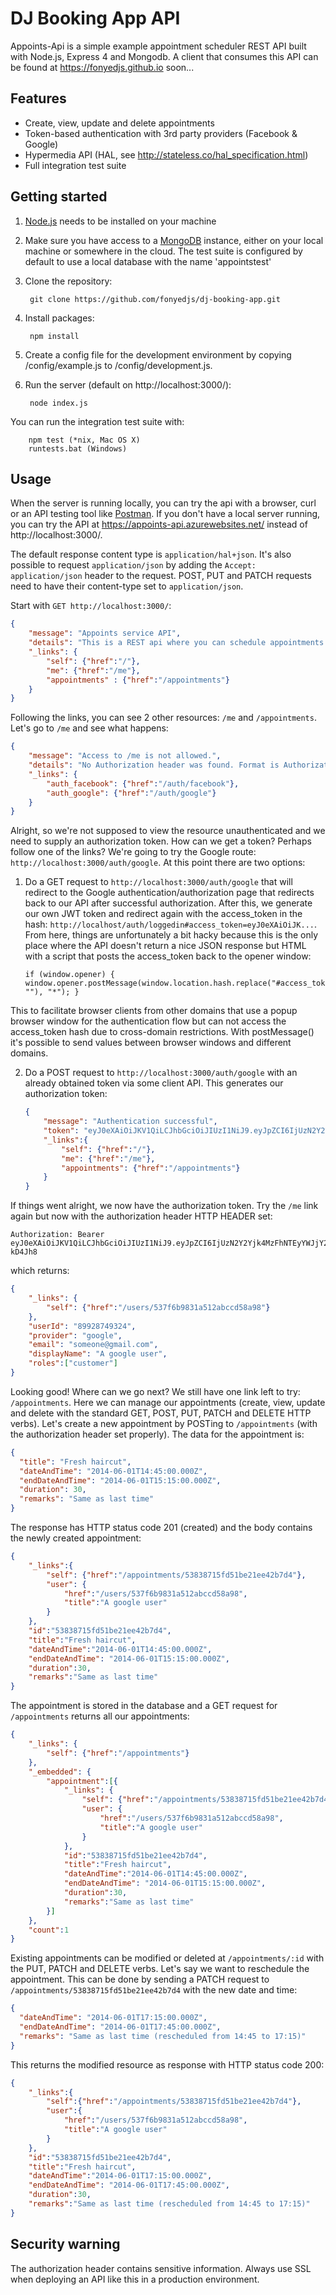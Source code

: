 DJ Booking App API
============

Appoints-Api is a simple example appointment scheduler REST API built with Node.js, Express 4 and Mongodb. A client that consumes this API can be found at https://fonyedjs.github.io soon...

Features
--------
- Create, view, update and delete appointments
- Token-based authentication with 3rd party providers (Facebook & Google)
- Hypermedia API (HAL, see http://stateless.co/hal_specification.html)
- Full integration test suite

Getting started
---------------
1. [Node.js](http://nodejs.org/) needs to be installed on your machine
2. Make sure you have access to a [MongoDB](http://www.mongodb.org/) instance, either on your local machine or somewhere in the cloud. The test suite is configured by default to use a local database with the name 'appointstest'
3. Clone the repository:

		git clone https://github.com/fonyedjs/dj-booking-app.git

4. Install packages:

		npm install

5. Create a config file for the development environment by copying /config/example.js to /config/development.js.
		
6. Run the server (default on http://localhost:3000/):

		node index.js
		
You can run the integration test suite with:

		npm test (*nix, Mac OS X)
		runtests.bat (Windows)

Usage
-----
When the server is running locally, you can try the api with a browser, curl or an API testing tool like [Postman](http://www.getpostman.com/). If you don't have a local server running, you can try the API at https://appoints-api.azurewebsites.net/ instead of http://localhost:3000/.

The default response content type is ```application/hal+json```. It's also possible to request ```application/json``` by adding the ```Accept: application/json``` header to the request. POST, PUT and PATCH requests need to have their content-type set to ```application/json```.

Start with ```GET http://localhost:3000/```:

```json
{
	"message": "Appoints service API",
	"details": "This is a REST api where you can schedule appointments for <insert business here>",
	"_links": {
		"self": {"href":"/"},
		"me": {"href":"/me"},
		"appointments" : {"href":"/appointments"}
	}
}
```
 
Following the links, you can see 2 other resources: ```/me``` and ```/appointments```. Let's go to ```/me``` and see what happens:

```json
{
	"message": "Access to /me is not allowed.",
	"details": "No Authorization header was found. Format is Authorization: Bearer [token]",
	"_links": {
		"auth_facebook": {"href":"/auth/facebook"},
		"auth_google": {"href":"/auth/google"}
	}
}
```

Alright, so we're not supposed to view the resource unauthenticated and we need to supply an authorization token. How can we get a token? Perhaps follow one of the links? We're going to try the Google route: ```http://localhost:3000/auth/google```. At this point there are two options: 

1. Do a GET request to ```http://localhost:3000/auth/google``` that will redirect to the Google authentication/authorization page that redirects back to our API after successful authorization. After this, we generate our own JWT token and redirect again with the access_token in the hash: ```http://localhost/auth/loggedin#access_token=eyJ0eXAiOiJK...```. From here, things are unfortunately a bit hacky because this is the only place where the API doesn't return a nice JSON response but HTML with a script that posts the access_token back to the opener window:

    ```
    if (window.opener) { window.opener.postMessage(window.location.hash.replace("#access_token=", ""), "*"); }
    ```
This to facilitate browser clients from other domains that use a popup browser window for the authentication flow but can not access the access_token hash due to cross-domain restrictions. With postMessage() it's possible to send values between browser windows and different domains. 

2. Do a POST request to ```http://localhost:3000/auth/google``` with an already obtained token via some client API. This generates our authorization token:

    ```json
    {
    	"message": "Authentication successful",
    	"token": "eyJ0eXAiOiJKV1QiLCJhbGciOiJIUzI1NiJ9.eyJpZCI6IjUzN2Y2Yjk4MzFhNTEyYWJjY2Q1OGE5OCIsImVtYWlsIjoibWFydGlqbmJvbGFuZEBnbWFpbC5jb20iLCJkaXNwbGF5TmFtZSI6Ik1hcnRpam4gQm9sYW5kIiwicm9sZXMiOlsiY3VzdG9tZXIiXSwiaWF0IjoxNDAxMTI3NTYxLCJleHAiOjE0MDExMzExNjF9.eFjb_mQ413Dz8YUorVREuCYDvHrrZRopg89m-kD4Jh8",
    	"_links":{
    		"self": {"href":"/"},
    		"me": {"href":"/me"},
    		"appointments": {"href":"/appointments"}
    	}
    }
    ```

If things went alright, we now have the authorization token. Try the ```/me``` link again but now with the authorization header HTTP HEADER set: 

```
Authorization: Bearer eyJ0eXAiOiJKV1QiLCJhbGciOiJIUzI1NiJ9.eyJpZCI6IjUzN2Y2Yjk4MzFhNTEyYWJjY2Q1OGE5OCIsImVtYWlsIjoibWFydGlqbmJvbGFuZEBnbWFpbC5jb20iLCJkaXNwbGF5TmFtZSI6Ik1hcnRpam4gQm9sYW5kIiwicm9sZXMiOlsiY3VzdG9tZXIiXSwiaWF0IjoxNDAxMTI3NTYxLCJleHAiOjE0MDExMzExNjF9.eFjb_mQ413Dz8YUorVREuCYDvHrrZRopg89m-kD4Jh8
```

which returns:

```json
{
	"_links": {
		"self": {"href":"/users/537f6b9831a512abccd58a98"}
	},
	"userId": "89928749324",
	"provider": "google",
	"email": "someone@gmail.com",
	"displayName": "A google user",
	"roles":["customer"]
}
```

Looking good! Where can we go next? We still have one link left to try: ```/appointments```. Here we can manage our appointments (create, view, update and delete with the standard GET, POST, PUT, PATCH and DELETE HTTP verbs). 
Let's create a new appointment by POSTing to ```/appointments``` (with the authorization header set properly). The data for the appointment is:

```json
{
  "title": "Fresh haircut",
  "dateAndTime": "2014-06-01T14:45:00.000Z",
  "endDateAndTime": "2014-06-01T15:15:00.000Z",
  "duration": 30,
  "remarks": "Same as last time"
}
```

The response has HTTP status code 201 (created) and the body contains the newly created appointment:

```json
{
	"_links":{
		"self": {"href":"/appointments/53838715fd51be21ee42b7d4"},
		"user": {
			"href":"/users/537f6b9831a512abccd58a98",
			"title":"A google user"
		}
	},
	"id":"53838715fd51be21ee42b7d4",
	"title":"Fresh haircut",
	"dateAndTime":"2014-06-01T14:45:00.000Z",
	"endDateAndTime": "2014-06-01T15:15:00.000Z",
	"duration":30,
	"remarks":"Same as last time"
}
```

The appointment is stored in the database and a GET request for ```/appointments``` returns all our appointments:

```json
{
	"_links": {
		"self": {"href":"/appointments"}
	},
	"_embedded": {
		"appointment":[{
			"_links": {
				"self": {"href":"/appointments/53838715fd51be21ee42b7d4"},
				"user": {
					"href":"/users/537f6b9831a512abccd58a98",
					"title":"A google user"
				}
			},
			"id":"53838715fd51be21ee42b7d4",
			"title":"Fresh haircut",
			"dateAndTime":"2014-06-01T14:45:00.000Z",
			"endDateAndTime": "2014-06-01T15:15:00.000Z",
			"duration":30,
			"remarks":"Same as last time"
		}]
	},
	"count":1
}
```

Existing appointments can be modified or deleted at ```/appointments/:id``` with the PUT, PATCH and DELETE verbs. Let's say we want to reschedule the appointment. This can be done by sending a PATCH request to ```/appointments/53838715fd51be21ee42b7d4``` with the new date and time:

```json
{
  "dateAndTime": "2014-06-01T17:15:00.000Z",
  "endDateAndTime": "2014-06-01T17:45:00.000Z",
  "remarks": "Same as last time (rescheduled from 14:45 to 17:15)"
}
```

This returns the modified resource as response with HTTP status code 200:

```json
{
	"_links":{
		"self":{"href":"/appointments/53838715fd51be21ee42b7d4"},
		"user":{
			"href":"/users/537f6b9831a512abccd58a98",
			"title":"A google user"
		}
	},
	"id":"53838715fd51be21ee42b7d4",
	"title":"Fresh haircut",
	"dateAndTime":"2014-06-01T17:15:00.000Z",
	"endDateAndTime": "2014-06-01T17:45:00.000Z",
	"duration":30,
	"remarks":"Same as last time (rescheduled from 14:45 to 17:15)"
}
```

Security warning
----------------
The authorization header contains sensitive information. Always use SSL when deploying an API like this in a production environment.